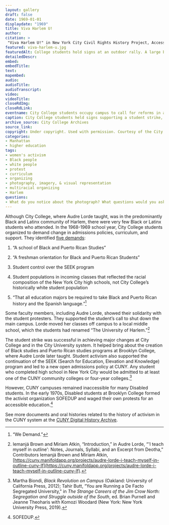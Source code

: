 ```yaml
--- 
layout: gallery
draft: false
date: 1969-01-01
displaydate: "1969"
title: Viva Harlem U!
author: 
citation: >
 "Viva Harlem U!" in New York City Civil Rights History Project, Accessed: [Month Day, Year], https://nyccivilrightshistory.org/gallery/viva-harlem-u.
featured: viva-harlem-u.jpg
featuredAlt: College students hold signs at an outdoor rally. A large banner reads, &quot;Support the Five Demands - Viva Harlem U.&quot;
detailedDescr: 
embed: 
embedTitle: 
text: 
mapembed: 
audio: 
audioTitle: 
audioTranscript: 
video: 
videoTitle: 
closeRdImg: 
closeRdLink: 
eventname: City College students occupy campus to call for reforms in admissions and curriculum.
caption: City College students held signs supporting a student strike, after several months of organizing for changes in curriculum and admissions there and on other City University of New York campuses.
archive_source: City College Archives
source_link: 
copyright: Under copyright. Used with permission. Courtesy of the City College Archives.
categories: 
- Manhattan
- higher education
tags: 
- women's activism
- Black people
- white people
- protest
- curriculum
- organizing
- photography, imagery, & visual representation
- multiracial organizing
- Harlem
questions: 
- What do you notice about the photograph? What questions would you ask to learn more about this protest? 
--- 
```


Although City College, where Audre Lorde taught, was in the predominantly Black and Latinx community of Harlem, there were very few Black or Latinx students who attended. In the 1968-1969 school year, City College students organized to demand change in admissions policies, curriculum, and support. They identified [five demands](/topics/black-latina-women/audre-lorde-cuny/we-demand/):

1. “A school of Black and Puerto Rican Studies”

2. “A freshman orientation for Black and Puerto Rican Students”

3. Student control over the SEEK program

4. Student populations in incoming classes that reflected the racial composition of the New York City high schools, not City College’s historically white student population

5. “That all education majors be required to take Black and Puerto Rican history and the Spanish language.”[^1]

Some faculty members, including Audre Lorde, showed their solidarity with the student protesters. They supported the student’s call to shut down the main campus. Lorde moved her classes off campus to a local middle school, which the students had renamed “The University of Harlem.”[^2]  

The student strike was successful in achieving major changes at City College and in the City University system. It helped bring about the creation of Black studies and Puerto Rican studies programs at Brooklyn College, where Audre Lorde later taught. Student activism also supported the continuation of the SEEK (Search for Education, Elevation and Knowledge) program and led to a new open admissions policy at CUNY. Any student who completed high school in New York City would be admitted to at least one of the CUNY community colleges or four-year colleges.[^3]  

However, CUNY campuses remained inaccessible for many Disabled students. In the early 1970s, Disabled students at Brooklyn College formed the activist organization SOFEDUP and waged their own protests for an accessible education.[^4]

See more documents and oral histories related to the history of activism in the CUNY system at the [CUNY Digital History Archive](https://cdha.cuny.edu/).


[^1]: “We Demand.”

[^2]:  Iemanjá Brown and Miriam Atkin, “Introduction,” in Audre Lorde, “'I teach myself in outline': Notes, Journals, Syllabi, and an Excerpt from Deotha,” Contributors Iemanjá Brown and Miriam Atkin, [https://cuny.manifoldapp.org/projects/audre-lorde-i-teach-myself-in-outline-cuny-lf](https://cuny.manifoldapp.org/projects/audre-lorde-i-teach-myself-in-outline-cuny-lf).

[^3]: Martha Biondi, *Black Revolution on Campus* (Oakland: University of California Press, 2012); Tahir Butt, “You are Running a De Facto Segregated University," in *The Strange Careers of the Jim Crow North: Segregation and Struggle outside of the South*, ed.  Brian Purnell and Jeanne Theoharis with Komozi Woodard (New York: New York University Press, 2019).

[^4]: SOFEDUP.
